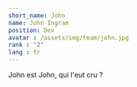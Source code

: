 ```yaml
---
short_name: John
name: John Ingram
position: Dev
avatar : /assets/img/team/john.jpg
rank : "2"
lang : fr
---
```

John est John, qui l'eut cru  ?
